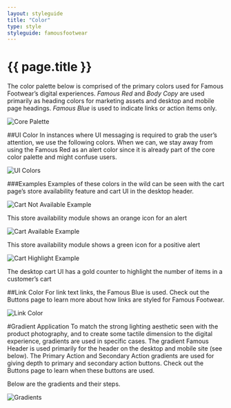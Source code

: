 ```yaml
---
layout: styleguide
title: "Color"
type: style
styleguide: famousfootwear
---
```


# {{ page.title }}
The color palette below is comprised of the primary colors used for Famous Footwear’s digital experiences. *Famous Red* and *Body Copy* are used primarily as heading colors for marketing assets and desktop and mobile page headings. *Famous Blue* is used to indicate links or action items only.

![Core Palette](../../../assets/famousfootwear/images/style-color-core.png "Core Palette")


##UI Color
In instances where UI messaging is required to grab the user’s attention, we use the following colors. When we can, we stay away from using the Famous Red as an alert color since it is already part of the core color palette and might confuse users.

![UI Colors](../../../assets/famousfootwear/images/style-color-ui.png "UI Colors")

###Examples
Examples of these colors in the wild can be seen with the cart page’s store availability feature and cart UI in the desktop header.


![Cart Not Available Example](../../../assets/famousfootwear/images/style-color-cart-not-available.png "Cart Not Available Example")

This store availability module shows an orange icon for an alert



![Cart Available Example](../../../assets/famousfootwear/images/style-color-cart-available.png "Cart Available Example")

This store availability module shows a green icon for a positive alert



![Cart Highlight Example](../../../assets/famousfootwear/images/style-color-cart-highlight.png "Cart Highlight Example")

The desktop cart UI has a gold counter to highlight the number of items in a customer’s cart



##Link Color
For link text links, the Famous Blue is used. Check out the Buttons page to learn more about how links are styled for Famous Footwear.

![Link Color](../../../assets/famousfootwear/images/style-color-link-color.png "Link Color")


#Gradient Application
To match the strong lighting aesthetic seen with the product photography, and to create some tactile dimension to the digital experience, gradients are used in specific cases. The gradient Famous Header is used primarily for the header on the desktop and mobile site (see below). The Primary Action and Secondary Action gradients are used for giving depth to primary and secondary action buttons. Check out the Buttons page to learn when these buttons are used.

Below are the gradients and their steps.

![Gradients](../../../assets/famousfootwear/images/style-color-gradient.png "Gradients")